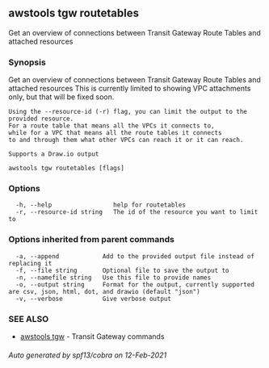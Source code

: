 ## awstools tgw routetables

Get an overview of connections between Transit Gateway Route Tables and attached resources

### Synopsis

Get an overview of connections between Transit Gateway Route Tables and attached resources
	This is currently limited to showing VPC attachments only, but that will be fixed soon.

	Using the --resource-id (-r) flag, you can limit the output to the provided resource.
	For a route table that means all the VPCs it connects to,
	while for a VPC that means all the route tables it connects
	to and through them what other VPCs can reach it or it can reach.

	Supports a Draw.io output

```
awstools tgw routetables [flags]
```

### Options

```
  -h, --help                 help for routetables
  -r, --resource-id string   The id of the resource you want to limit to
```

### Options inherited from parent commands

```
  -a, --append            Add to the provided output file instead of replacing it
  -f, --file string       Optional file to save the output to
  -n, --namefile string   Use this file to provide names
  -o, --output string     Format for the output, currently supported are csv, json, html, dot, and drawio (default "json")
  -v, --verbose           Give verbose output
```

### SEE ALSO

* [awstools tgw](awstools_tgw.md)	 - Transit Gateway commands

###### Auto generated by spf13/cobra on 12-Feb-2021

